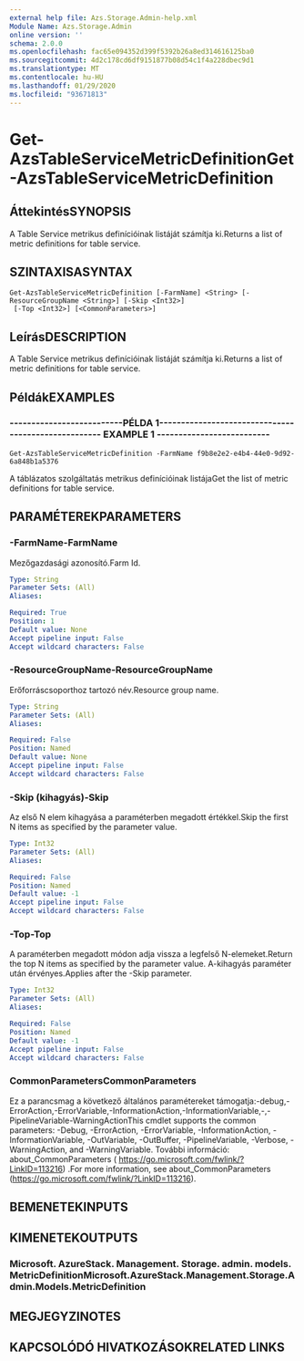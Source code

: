 ```yaml
---
external help file: Azs.Storage.Admin-help.xml
Module Name: Azs.Storage.Admin
online version: ''
schema: 2.0.0
ms.openlocfilehash: fac65e094352d399f5392b26a8ed314616125ba0
ms.sourcegitcommit: 4d2c178cd6df9151877b08d54c1f4a228dbec9d1
ms.translationtype: MT
ms.contentlocale: hu-HU
ms.lasthandoff: 01/29/2020
ms.locfileid: "93671813"
---
```

# <span data-ttu-id="37fef-101">Get-AzsTableServiceMetricDefinition</span><span class="sxs-lookup"><span data-stu-id="37fef-101">Get-AzsTableServiceMetricDefinition</span></span>

## <span data-ttu-id="37fef-102">Áttekintés</span><span class="sxs-lookup"><span data-stu-id="37fef-102">SYNOPSIS</span></span>
<span data-ttu-id="37fef-103">A Table Service metrikus definícióinak listáját számítja ki.</span><span class="sxs-lookup"><span data-stu-id="37fef-103">Returns a list of metric definitions for table service.</span></span>

## <span data-ttu-id="37fef-104">SZINTAXISA</span><span class="sxs-lookup"><span data-stu-id="37fef-104">SYNTAX</span></span>

```
Get-AzsTableServiceMetricDefinition [-FarmName] <String> [-ResourceGroupName <String>] [-Skip <Int32>]
 [-Top <Int32>] [<CommonParameters>]
```

## <span data-ttu-id="37fef-105">Leírás</span><span class="sxs-lookup"><span data-stu-id="37fef-105">DESCRIPTION</span></span>
<span data-ttu-id="37fef-106">A Table Service metrikus definícióinak listáját számítja ki.</span><span class="sxs-lookup"><span data-stu-id="37fef-106">Returns a list of metric definitions for table service.</span></span>

## <span data-ttu-id="37fef-107">Példák</span><span class="sxs-lookup"><span data-stu-id="37fef-107">EXAMPLES</span></span>

### <span data-ttu-id="37fef-108">--------------------------PÉLDA 1--------------------------</span><span class="sxs-lookup"><span data-stu-id="37fef-108">-------------------------- EXAMPLE 1 --------------------------</span></span>
```
Get-AzsTableServiceMetricDefinition -FarmName f9b8e2e2-e4b4-44e0-9d92-6a848b1a5376
```

<span data-ttu-id="37fef-109">A táblázatos szolgáltatás metrikus definícióinak listája</span><span class="sxs-lookup"><span data-stu-id="37fef-109">Get the list of metric definitions for table service.</span></span>

## <span data-ttu-id="37fef-110">PARAMÉTEREK</span><span class="sxs-lookup"><span data-stu-id="37fef-110">PARAMETERS</span></span>

### <span data-ttu-id="37fef-111">-FarmName</span><span class="sxs-lookup"><span data-stu-id="37fef-111">-FarmName</span></span>
<span data-ttu-id="37fef-112">Mezőgazdasági azonosító.</span><span class="sxs-lookup"><span data-stu-id="37fef-112">Farm Id.</span></span>

```yaml
Type: String
Parameter Sets: (All)
Aliases: 

Required: True
Position: 1
Default value: None
Accept pipeline input: False
Accept wildcard characters: False
```

### <span data-ttu-id="37fef-113">-ResourceGroupName</span><span class="sxs-lookup"><span data-stu-id="37fef-113">-ResourceGroupName</span></span>
<span data-ttu-id="37fef-114">Erőforráscsoporthoz tartozó név.</span><span class="sxs-lookup"><span data-stu-id="37fef-114">Resource group name.</span></span>

```yaml
Type: String
Parameter Sets: (All)
Aliases: 

Required: False
Position: Named
Default value: None
Accept pipeline input: False
Accept wildcard characters: False
```

### <span data-ttu-id="37fef-115">-Skip (kihagyás)</span><span class="sxs-lookup"><span data-stu-id="37fef-115">-Skip</span></span>
<span data-ttu-id="37fef-116">Az első N elem kihagyása a paraméterben megadott értékkel.</span><span class="sxs-lookup"><span data-stu-id="37fef-116">Skip the first N items as specified by the parameter value.</span></span>

```yaml
Type: Int32
Parameter Sets: (All)
Aliases: 

Required: False
Position: Named
Default value: -1
Accept pipeline input: False
Accept wildcard characters: False
```

### <span data-ttu-id="37fef-117">-Top</span><span class="sxs-lookup"><span data-stu-id="37fef-117">-Top</span></span>
<span data-ttu-id="37fef-118">A paraméterben megadott módon adja vissza a legfelső N-elemeket.</span><span class="sxs-lookup"><span data-stu-id="37fef-118">Return the top N items as specified by the parameter value.</span></span>
<span data-ttu-id="37fef-119">A-kihagyás paraméter után érvényes.</span><span class="sxs-lookup"><span data-stu-id="37fef-119">Applies after the -Skip parameter.</span></span>

```yaml
Type: Int32
Parameter Sets: (All)
Aliases: 

Required: False
Position: Named
Default value: -1
Accept pipeline input: False
Accept wildcard characters: False
```

### <span data-ttu-id="37fef-120">CommonParameters</span><span class="sxs-lookup"><span data-stu-id="37fef-120">CommonParameters</span></span>
<span data-ttu-id="37fef-121">Ez a parancsmag a következő általános paramétereket támogatja:-debug,-ErrorAction,-ErrorVariable,-InformationAction,-InformationVariable,-,-PipelineVariable-WarningAction</span><span class="sxs-lookup"><span data-stu-id="37fef-121">This cmdlet supports the common parameters: -Debug, -ErrorAction, -ErrorVariable, -InformationAction, -InformationVariable, -OutVariable, -OutBuffer, -PipelineVariable, -Verbose, -WarningAction, and -WarningVariable.</span></span> <span data-ttu-id="37fef-122">További információ: about_CommonParameters ( https://go.microsoft.com/fwlink/?LinkID=113216) .</span><span class="sxs-lookup"><span data-stu-id="37fef-122">For more information, see about_CommonParameters (https://go.microsoft.com/fwlink/?LinkID=113216).</span></span>

## <span data-ttu-id="37fef-123">BEMENETEK</span><span class="sxs-lookup"><span data-stu-id="37fef-123">INPUTS</span></span>

## <span data-ttu-id="37fef-124">KIMENETEK</span><span class="sxs-lookup"><span data-stu-id="37fef-124">OUTPUTS</span></span>

### <span data-ttu-id="37fef-125">Microsoft. AzureStack. Management. Storage. admin. models. MetricDefinition</span><span class="sxs-lookup"><span data-stu-id="37fef-125">Microsoft.AzureStack.Management.Storage.Admin.Models.MetricDefinition</span></span>

## <span data-ttu-id="37fef-126">MEGJEGYZI</span><span class="sxs-lookup"><span data-stu-id="37fef-126">NOTES</span></span>

## <span data-ttu-id="37fef-127">KAPCSOLÓDÓ HIVATKOZÁSOK</span><span class="sxs-lookup"><span data-stu-id="37fef-127">RELATED LINKS</span></span>

